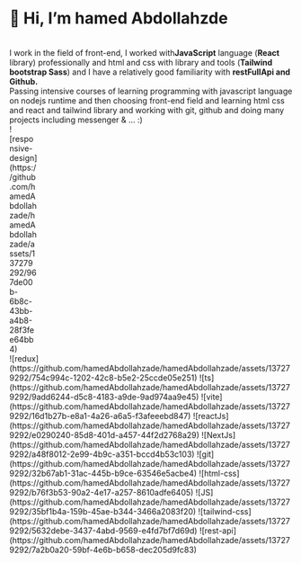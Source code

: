    <h1>👋 Hi, I’m hamed Abdollahzde</h1>
    <br />
    <b></b>
    I work in the field of front-end, I worked with<b>JavaScript</b> language
    (<b>React</b> library) professionally and html and css with library and
    tools (<b>Tailwind bootstrap Sass</b>) and I have a relatively good
    familiarity with <b>restFullApi and Github.</b>
    <br />
    Passing intensive courses of learning programming with javascript language
    on nodejs runtime and then choosing front-end field and learning html css
    and react and tailwind library and working with git, github and doing many
    projects including messenger & ... :)
    <div style="width: 50px">
      ![responsive-design](https://github.com/hamedAbdollahzade/hamedAbdollahzade/assets/137279292/967de00b-6b8c-43bb-a4b8-28f3fee64bb4)
    </div>
    ![redux](https://github.com/hamedAbdollahzade/hamedAbdollahzade/assets/137279292/754c994c-1202-42c8-b5e2-25ccde05e251)
    ![ts](https://github.com/hamedAbdollahzade/hamedAbdollahzade/assets/137279292/9add6244-d5c8-4183-a9de-9ad974aa9e45)
    ![vite](https://github.com/hamedAbdollahzade/hamedAbdollahzade/assets/137279292/16d1b27b-e8a1-4a26-a6a5-f3afeeebd847)
    ![reactJs](https://github.com/hamedAbdollahzade/hamedAbdollahzade/assets/137279292/e0290240-85d8-401d-a457-44f2d2768a29)
    ![NextJs](https://github.com/hamedAbdollahzade/hamedAbdollahzade/assets/137279292/a48f8012-2e99-4b9c-a351-bccd4b53c103)
    ![git](https://github.com/hamedAbdollahzade/hamedAbdollahzade/assets/137279292/32b67ab1-31ac-445b-b9ce-63546e5acbe4)
    ![html-css](https://github.com/hamedAbdollahzade/hamedAbdollahzade/assets/137279292/b76f3b53-90a2-4e17-a257-8610adfe6405)
    ![JS](https://github.com/hamedAbdollahzade/hamedAbdollahzade/assets/137279292/35bf1b4a-159b-45ae-b344-3466a2083f20)
    ![tailwind-css](https://github.com/hamedAbdollahzade/hamedAbdollahzade/assets/137279292/5632debe-3437-4abd-9569-e4fd7bf7d69d)
    ![rest-api](https://github.com/hamedAbdollahzade/hamedAbdollahzade/assets/137279292/7a2b0a20-59bf-4e6b-b658-dec205d9fc83)
 
